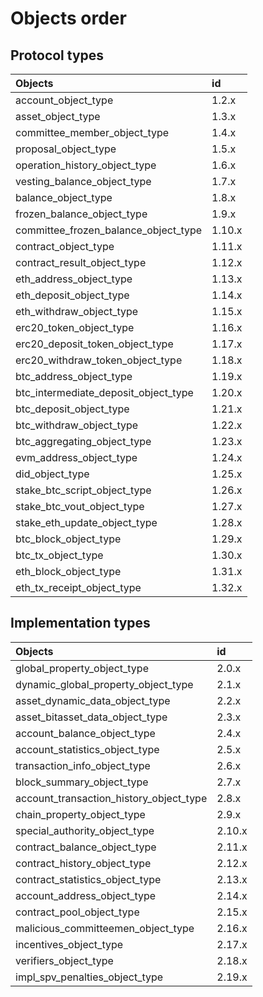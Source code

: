 # Objects order

## Protocol types

| Objects | id |
| :--- | :--- |
|account_object_type|1.2.x|
|asset_object_type|1.3.x|
|committee_member_object_type|1.4.x|
|proposal_object_type|1.5.x|
|operation_history_object_type|1.6.x|
|vesting_balance_object_type|1.7.x|
|balance_object_type|1.8.x|
|frozen_balance_object_type|1.9.x|
|committee_frozen_balance_object_type|1.10.x|
|contract_object_type|1.11.x|
|contract_result_object_type|1.12.x|
|eth_address_object_type|1.13.x|
|eth_deposit_object_type|1.14.x|
|eth_withdraw_object_type|1.15.x|
|erc20_token_object_type|1.16.x|
|erc20_deposit_token_object_type|1.17.x|
|erc20_withdraw_token_object_type|1.18.x|
|btc_address_object_type|1.19.x|
|btc_intermediate_deposit_object_type|1.20.x|
|btc_deposit_object_type|1.21.x|
|btc_withdraw_object_type|1.22.x|
|btc_aggregating_object_type|1.23.x|
|evm_address_object_type|1.24.x|
|did_object_type|1.25.x|
|stake_btc_script_object_type|1.26.x|
|stake_btc_vout_object_type|1.27.x|
|stake_eth_update_object_type|1.28.x|
|btc_block_object_type|1.29.x|
|btc_tx_object_type|1.30.x|
|eth_block_object_type|1.31.x|
|eth_tx_receipt_object_type|1.32.x|

## Implementation types

| Objects | id |
| :--- | :--- |
|global_property_object_type|2.0.x|
|dynamic_global_property_object_type|2.1.x|
|asset_dynamic_data_object_type|2.2.x|
|asset_bitasset_data_object_type|2.3.x|
|account_balance_object_type|2.4.x|
|account_statistics_object_type|2.5.x|
|transaction_info_object_type|2.6.x|
|block_summary_object_type|2.7.x|
|account_transaction_history_object_type|2.8.x|
|chain_property_object_type|2.9.x|
|special_authority_object_type|2.10.x|
|contract_balance_object_type|2.11.x|
|contract_history_object_type|2.12.x|
|contract_statistics_object_type|2.13.x|
|account_address_object_type|2.14.x|
|contract_pool_object_type|2.15.x|
|malicious_committeemen_object_type|2.16.x|
|incentives_object_type|2.17.x|
|verifiers_object_type|2.18.x|
|impl_spv_penalties_object_type|2.19.x|

